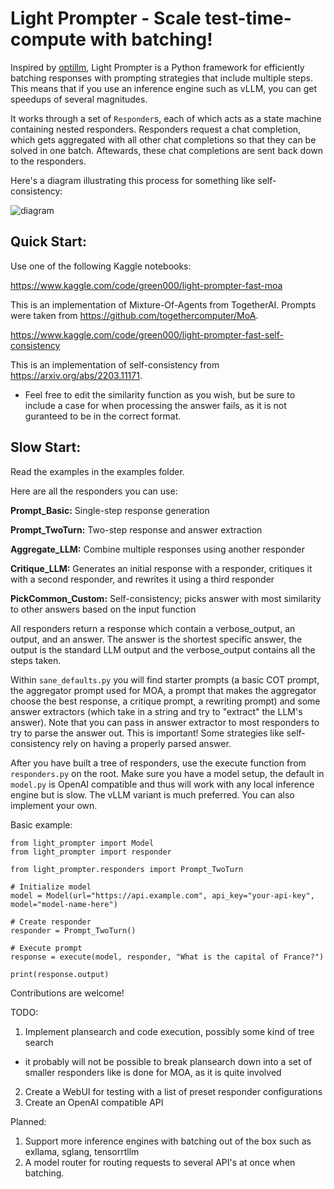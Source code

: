 # Light Prompter - Scale test-time-compute with batching! 
Inspired by [optillm](https://github.com/codelion/optillm), Light Prompter is a Python framework for efficiently batching responses with prompting strategies that include multiple steps. This means that if you use an inference engine such as vLLM, you can get speedups of several magnitudes.

It works through a set of ``Responder``s, each of which acts as a state machine containing nested responders. Responders request a chat completion, which gets aggregated with all other chat completions so that they can be solved in one batch. Aftewards, these chat completions are sent back down to the responders.

Here's a diagram illustrating this process for something like self-consistency:

![diagram](https://github.com/user-attachments/assets/909eb3c1-bbf5-4e90-b72c-9565cae52147)

## Quick Start:
Use one of the following Kaggle notebooks:

https://www.kaggle.com/code/green000/light-prompter-fast-moa

This is an implementation of Mixture-Of-Agents from TogetherAI. Prompts were taken from https://github.com/togethercomputer/MoA.


https://www.kaggle.com/code/green000/light-prompter-fast-self-consistency

This is an implementation of self-consistency from https://arxiv.org/abs/2203.11171.

* Feel free to edit the similarity function as you wish, but be sure to include a case for when processing the answer fails, as it is not guranteed to be in the correct format.

## Slow Start:
Read the examples in the examples folder. 

Here are all the responders you can use:

**Prompt_Basic:** Single-step response generation

**Prompt_TwoTurn:** Two-step response and answer extraction

**Aggregate_LLM:** Combine multiple responses using another responder

**Critique_LLM:** Generates an initial response with a responder, critiques it with a second responder, and rewrites it using a third responder

**PickCommon_Custom:** Self-consistency; picks answer with most similarity to other answers based on the input function

All responders return a response which contain a verbose_output, an output, and an answer. The answer is the shortest specific answer, the output is the standard LLM output and the verbose_output contains all the steps taken.

Within ``sane_defaults.py`` you will find starter prompts (a basic COT prompt, the aggregator prompt used for MOA, a prompt that makes the aggregator choose the best response, a critique prompt, a rewriting prompt) and some answer extractors (which take in a string and try to "extract" the LLM's answer). Note that you can pass in answer extractor to most responders to try to parse the answer out. This is important! Some strategies like self-consistency rely on having a properly parsed answer.

After you have built a tree of responders, use the execute function from ``responders.py`` on the root. Make sure you have a model setup, the default in ``model.py`` is OpenAI compatible and thus will work with any local inference engine but is slow. The vLLM variant is much preferred. You can also implement your own.

Basic example:

```
from light_prompter import Model
from light_prompter import responder

from light_prompter.responders import Prompt_TwoTurn

# Initialize model
model = Model(url="https://api.example.com", api_key="your-api-key", model="model-name-here")

# Create responder
responder = Prompt_TwoTurn()

# Execute prompt
response = execute(model, responder, "What is the capital of France?")

print(response.output)
```

Contributions are welcome!

TODO:

1. Implement plansearch and code execution, possibly some kind of tree search
* it probably will not be possible to break plansearch down into a set of smaller responders like is done for MOA, as it is quite involved
2. Create a WebUI for testing with a list of preset responder configurations
3. Create an OpenAI compatible API

Planned:
1. Support more inference engines with batching out of the box such as exllama, sglang, tensorrtllm
2. A model router for routing requests to several API's at once when batching.
